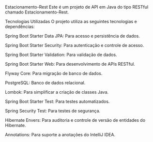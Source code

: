 Estacionamento-Rest
Este é um projeto de API em Java do tipo RESTful chamado Estacionamento-Rest.

Tecnologias Utilizadas
O projeto utiliza as seguintes tecnologias e dependências:

Spring Boot Starter Data JPA: Para acesso e persistência de dados.

Spring Boot Starter Security: Para autenticação e controle de acesso.

Spring Boot Starter Validation: Para validação de dados.

Spring Boot Starter Web: Para desenvolvimento de APIs RESTful.

Flyway Core: Para migração de banco de dados.

PostgreSQL: Banco de dados relacional.

Lombok: Para simplificar a criação de classes Java.

Spring Boot Starter Test: Para testes automatizados.

Spring Security Test: Para testes de segurança.

Hibernate Envers: Para auditoria e controle de versão de entidades do Hibernate.

Annotations: Para suporte a anotações do IntelliJ IDEA.
	
